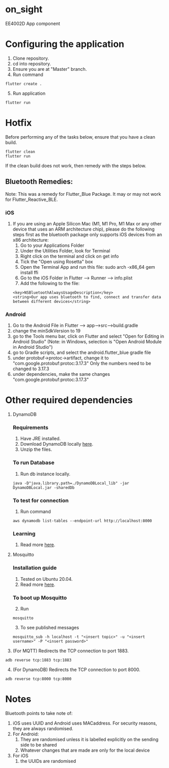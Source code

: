 # on_sight

EE4002D App component

# Configuring the application

1. Clone repository.
2. cd into repository.
3. Ensure you are at "Master" branch.
4. Run command

```
flutter create .
```

5. Run application

```
flutter run
```

# Hotfix

Before performing any of the tasks below, ensure that you have a clean build.

```
flutter clean
flutter run
```

If the clean build does not work, then remedy with the steps below.

## Bluetooth Remedies:

Note: This was a remedy for Flutter_Blue Package. It may or may not work for Flutter_Reactive_BLE.

### iOS

1. If you are using an Apple Silicon Mac (M1, M1 Pro, M1 Max or any other device that uses an ARM architecture chip), please do the following steps first as the bluetooth package only supports iOS devices from an x86 architecture:
   1. Go to your Applications Folder
   2. Under the Utilities Folder, look for Terminal
   3. Right click on the terminal and click on get info
   4. Tick the "Open using Rosetta" box
   5. Open the Terminal App and run this file: sudo arch -x86_64 gem install ffi
   6. Go to the iOS Folder in Flutter --> Runner --> info.plist
   7. Add the following to the file:
   ```
   <key>NSBluetoothAlwaysUsageDescription</key>
   <string>Our app uses bluetooth to find, connect and transfer data between different devices</string>
   ```

### Android

1. Go to the Android File in Flutter --> app-->src-->build.gradle
2. change the minSdkVersion to 19
3. go to the Tools menu bar, click on Flutter and select "Open for Editing in Android Studio" (Note: in Windows, selection is "Open Android Module in Android Studio")
4. go to Gradle scripts, and select the android.flutter_blue gradle file
5. under protobuf->protoc->artifact, change it to "com.google.protobuf:protoc:3.17.3" Only the numbers need to be changed to 3.17.3
6. under dependencies, make the same changes "com.google.protobuf:protoc:3.17.3"

# Other required dependencies

1. DynamoDB

   ### Requirements

   1. Have JRE installed.
   2. Download DynamoDB locally [here](https://docs.aws.amazon.com/amazondynamodb/latest/developerguide/DynamoDBLocal.DownloadingAndRunning.html).
   3. Unzip the files.

   ### To run Database

   1. Run db instance locally.

   ```
   java -D"java.library.path=./DynamoDBLocal_lib" -jar DynamoDBLocal.jar -sharedDb
   ```

   ### To test for connection

   1. Run command

   ```
   aws dynamodb list-tables --endpoint-url http://localhost:8000
   ```

   ### Learning

   1. Read more [here](https://docs.aws.amazon.com/amazondynamodb/latest/developerguide/GettingStarted.Python.html).

2. Mosquitto
   ### Installation guide
   1. Tested on Ubuntu 20.04.
   2. Read more [here](https://www.digitalocean.com/community/tutorials/how-to-install-and-secure-the-mosquitto-mqtt-messaging-broker-on-ubuntu-18-04).
   ### To boot up Mosquitto
   2. Run
   ```
   mosquitto
   ```
   3. To see published messages
   ```
   mosquitto_sub -h localhost -t "<insert topic>" -u "<insert username>" -P "<insert password>"
   ```
3. (For MQTT) Redirects the TCP connection to port 1883.

```
adb reverse tcp:1883 tcp:1883
```

4. (For DynamoDB) Redirects the TCP connection to port 8000.

```
adb reverse tcp:8000 tcp:8000
```

# Notes

Bluetooth points to take note of:

1. iOS uses UUID and Android uses MACaddress. For security reasons, they are always randomised.
2. For Android:
   1. They are randomised unless it is labelled explicitly on the sending side to be shared
   2. Whatever changes that are made are only for the local device
3. For iOS
   1. the UUIDs are randomised
